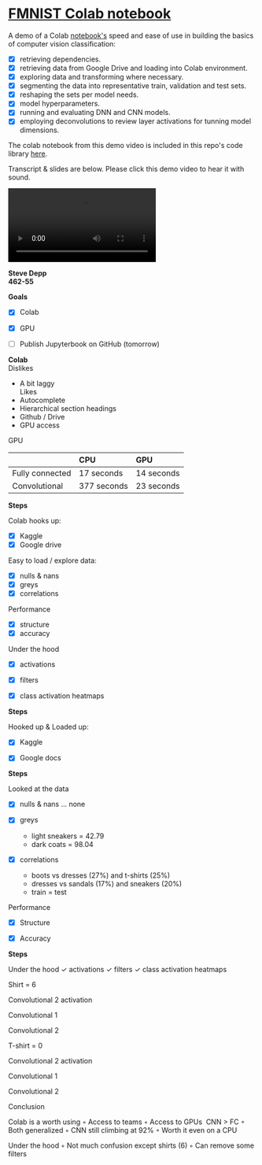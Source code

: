 # [FMNIST Colab notebook](https://github.com/stevedepp/FMNIST/blob/master/FMNIST_Depp.ipynb)

A demo of a Colab [notebook's](https://github.com/stevedepp/FMNIST/blob/master/FMNIST_Depp.ipynb) speed and ease of use in building the basics of computer vision classification: 
- [x] retrieving dependencies.  
- [x] retrieving data from Google Drive and loading into Colab environment.  
- [x] exploring data and transforming where necessary.   
- [x] segmenting the data into representative train, validation and test sets. 
- [x] reshaping the sets per model needs.  
- [x] model hyperparameters. 
- [x] running and evaluating DNN and CNN models.  
- [x] employing deconvolutions to review layer activations for tunning model dimensions. 

The colab notebook from this demo video is included in this repo's code library [here](https://github.com/stevedepp/FMNIST/blob/master/FMNIST_Depp.ipynb).

Transcript & slides are below. Please click this demo video to hear it with sound.

![demo](https://user-images.githubusercontent.com/38410965/111723158-7c9b5480-8839-11eb-834a-4c7a0849980c.mp4)











**Steve Depp**   
**462-55**   

**Goals**  
- [x] Colab  
- [x] GPU  
- [ ] Publish Jupyterbook on GitHub (tomorrow)  


**Colab**  
Dislikes  
- A bit laggy   
Likes
- Autocomplete
- Hierarchical section headings
- Github / Drive
- GPU access
   


GPU 

|                 | CPU         | GPU        |
| :---            | :---        | :---       | 
| Fully connected | 17 seconds  | 14 seconds |
| Convolutional   | 377 seconds | 23 seconds |
    

**Steps**  
  
Colab hooks up:  
- [x] Kaggle
- [x] Google drive

Easy to load / explore data:  
- [x] nulls & nans
- [x] greys
- [x] correlations

Performance  
- [x] structure
- [x] accuracy

Under the hood
- [x] activations
- [x] filters
- [x] class activation heatmaps



**Steps**    

Hooked up & Loaded up:  
- [x] Kaggle
- [x] Google docs


**Steps**

Looked at the data

- [x] nulls & nans … none

- [x] greys
  - light sneakers = 42.79 
  - dark coats = 98.04

- [x] correlations
  - boots vs dresses (27%) and t-shirts (25%)
  - dresses vs sandals (17%) and sneakers (20%)
  - train = test


Performance

- [x] Structure 
- [x] Accuracy 


**Steps**
 
Under the hood
	✓	activations
	✓	filters
	✓	class activation heatmaps

Shirt = 6

Convolutional 2 activation

Convolutional 1

Convolutional 2


T-shirt = 0

Convolutional 2 activation

Convolutional 1

Convolutional 2










Conclusion
  
Colab is a worth using
	◦	Access to teams
	◦	Access to GPUs 
CNN > FC
	◦	Both generalized
	◦	CNN still climbing at 92%
	◦	Worth it even on a CPU

Under the hood
	◦	Not much confusion except shirts (6)
	◦	Can remove some filters
